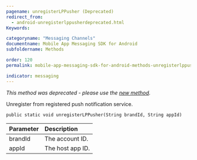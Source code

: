 ```yaml
---
pagename: unregisterLPPusher (Deprecated)
redirect_from:
  - android-unregisterlppusherdeprecated.html
Keywords:

categoryname: "Messaging Channels"
documentname: Mobile App Messaging SDK for Android
subfoldername: Methods

order: 120
permalink: mobile-app-messaging-sdk-for-android-methods-unregisterlppusher-(deprecated).html

indicator: messaging
---
```


*This method was deprecated - please use the [new method](android-unregisterlppusher.html).*

Unregister from registered push notification service. 

`public static void unregisterLPPusher(String brandId, String appId)`

| Parameter | Description |
| :--- | :--- |
| brandId | The account ID. |
| appId | The host app ID. |


